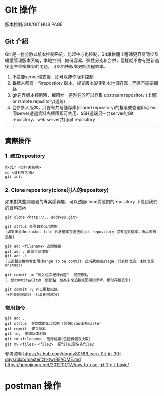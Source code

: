 # GIt 操作
版本控制/GUI/GIT HUB PAGE

## Git 介紹
Git 是一套分散式版本控制系統，比起中心化控制，Git讓軟體工程師更容易同步及維護管理版本系統，本地控制、備份容易、彈性分支和合併，這樣就不會有更新過後產生重複檔案的問題，可以加快版本更新流程效率。
1. 不需要server端支援，即可以運作版本控制
2. 每個人都有一份repostiory 副本，提交版本變更到本地儲存庫，而且不需要網路
3. git在弄版本控制時，權限唯一差別在於可以存取 upstream repository (上層) or remote repository(遠端)
4. 合併多人版本，只要有共用儲存庫(shared repository)的權限或管道即可 ex:同server透過資料夾權限即可共用、SSH遠端另一台server的Git repository、web server共用git repository

---
## 實際操作

### 1. 建立repository
```
mkdir <資料夾名稱> 
cd <資料夾名稱>
git init 
```
### 2. Clone repository(clone別人的repository)
如果對某些開發者的專案感興趣，可以透過clone將他們的repository 下載到我們的資料夾內
```
git clone <http://...address.git>

git status 查看目前Git狀態 
(如果出現Untracked file 代表檔案在過去的git repository 沒有這支檔案，所以未被追蹤)

git add <filename> 追蹤檔案
git add . 追蹤全部檔案
git add -i
(已追蹤的檔案會出現change to be commit，此時狀態為stage，代表修改過，未修改是unstage)

git commit -m "輸入這次紀錄內容"  提交節點
(一個commit在Git為一個節點，做為未來追蹤或回溯的參考，類似存檔概念)

git commit -v 列出更動紀錄
(+代表新增部分 -代表刪除部分)

```

### 常用指令
```
git add . 
git status  查詢當前Git狀態 (預設branch為master)
git commit  建立版本
git log  查詢版本紀錄
git rm <filename>  刪除檔案(包括實體及快取)
git mv <file1> <file2>  把file1更名為file2
```
參考資料
https://github.com/doggy8088/Learn-Git-in-30-days/blob/master/zh-tw/README.md
https://gogojimmy.net/2012/01/17/how-to-use-git-1-git-basic/


# postman 操作

